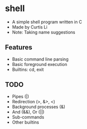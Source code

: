 # shell
* A simple shell program written in C
* Made by Curtis Li
* Note: Taking name suggestions

## Features
* Basic command line parsing
* Basic foreground execution
* Builtins: cd, exit

## TODO
* Pipes (|)
* Redirection (>, &>, <)
* Background processes (&)
* And (&&), Or (||)
* Sub-commands
* Other builtins
